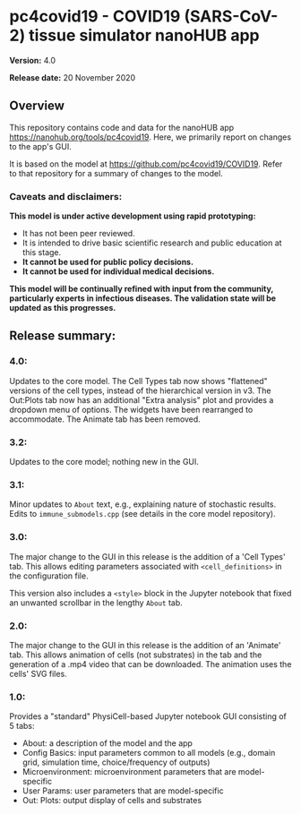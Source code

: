 # pc4covid19 - COVID19 (SARS-CoV-2) tissue simulator nanoHUB app

**Version:** 4.0

**Release date:** 20 November 2020 

## Overview
This repository contains code and data for the nanoHUB app https://nanohub.org/tools/pc4covid19.
Here, we primarily report on changes to the app's GUI.

It is based on the model at https://github.com/pc4covid19/COVID19. Refer to that repository
for a summary of changes to the model. 

### Caveats and disclaimers: 
**This model is under active development using rapid prototyping:**
* It has not been peer reviewed. 
* It is intended to drive basic scientific research and public education at this stage. 
* **It cannot be used for public policy decisions.**
* **It cannot be used for individual medical decisions.**

**This model will be continually refined with input from the community, particularly experts in infectious diseases. The validation state will be updated as this progresses.**

## Release summary: 
### 4.0:
Updates to the core model. The Cell Types tab now shows "flattened" versions of the cell types, instead of 
the hierarchical version in v3. The Out:Plots tab now has an additional "Extra analysis" plot and provides 
a dropdown menu of options. The widgets have been rearranged to accommodate. The Animate tab has been removed.

### 3.2:
Updates to the core model; nothing new in the GUI.

### 3.1:
Minor updates to `About` text, e.g., explaining nature of stochastic results. Edits to `immune_submodels.cpp` (see details in the core model repository).

### 3.0:
The major change to the GUI in this release is the addition of a 'Cell Types' tab.
This allows editing parameters associated with `<cell_definitions>` in the configuration file.

This version also includes a `<style>` block in the Jupyter notebook that fixed an unwanted scrollbar in the lengthy `About` tab.

### 2.0:
The major change to the GUI in this release is the addition of an 'Animate' tab.
This allows animation of cells (not substrates) in the tab and the generation of a .mp4
video that can be downloaded. The animation uses the cells' SVG files.

### 1.0:
Provides a "standard" PhysiCell-based Jupyter notebook GUI consisting of 5 tabs:
* About: a description of the model and the app
* Config Basics: input parameters common to all models (e.g., domain grid, simulation time, choice/frequency of outputs)
* Microenvironment: microenvironment parameters that are model-specific
* User Params: user parameters that are model-specific
* Out: Plots:  output display of cells and substrates
